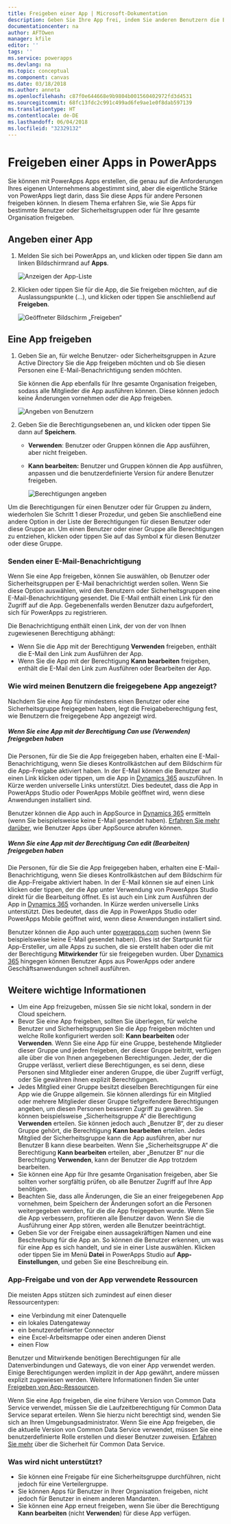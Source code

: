 ```yaml
---
title: Freigeben einer App | Microsoft-Dokumentation
description: Geben Sie Ihre App frei, indem Sie anderen Benutzern die Berechtigung erteilen, die App auszuführen oder zu ändern.
documentationcenter: na
author: AFTOwen
manager: kfile
editor: ''
tags: ''
ms.service: powerapps
ms.devlang: na
ms.topic: conceptual
ms.component: canvas
ms.date: 03/18/2018
ms.author: anneta
ms.openlocfilehash: c87f0e644668e9b9804b001560402972fd3d4531
ms.sourcegitcommit: 68fc13fdc2c991c499ad6fe9ae1e0f8dab597139
ms.translationtype: HT
ms.contentlocale: de-DE
ms.lasthandoff: 06/04/2018
ms.locfileid: "32329132"
---
```

# <a name="share-an-app-in-powerapps"></a>Freigeben einer Apps in PowerApps
Sie können mit PowerApps Apps erstellen, die genau auf die Anforderungen Ihres eigenen Unternehmens abgestimmt sind, aber die eigentliche Stärke von PowerApps liegt darin, dass Sie diese Apps für andere Personen freigeben können. In diesem Thema erfahren Sie, wie Sie Apps für bestimmte Benutzer oder Sicherheitsgruppen oder für Ihre gesamte Organisation freigeben.

## <a name="specify-an-app"></a>Angeben einer App
1. Melden Sie sich bei PowerApps an, und klicken oder tippen Sie dann am linken Bildschirmrand auf **Apps**.

    ![Anzeigen der App-Liste](./media/share-app/file-apps.png)

1. Klicken oder tippen Sie für die App, die Sie freigeben möchten, auf die Auslassungspunkte (...), und klicken oder tippen Sie anschließend auf **Freigeben**.

    ![Geöffneter Bildschirm „Freigeben“](./media/share-app/ellipsis-share.png)

## <a name="share-an-app"></a>Eine App freigeben
1. Geben Sie an, für welche Benutzer- oder Sicherheitsgruppen in Azure Active Directory Sie die App freigeben möchten und ob Sie diesen Personen eine E-Mail-Benachrichtigung senden möchten.

    Sie können die App ebenfalls für Ihre gesamte Organisation freigeben, sodass alle Mitglieder die App ausführen können. Diese können jedoch keine Änderungen vornehmen oder die App freigeben.

    ![Angeben von Benutzern](./media/share-app/share-list.png)

1. Geben Sie die Berechtigungsebenen an, und klicken oder tippen Sie dann auf **Speichern**.

    * **Verwenden**: Benutzer oder Gruppen können die App ausführen, aber nicht freigeben.
    * **Kann bearbeiten:** Benutzer und Gruppen können die App ausführen, anpassen und die benutzerdefinierte Version für andere Benutzer freigeben.

        ![Berechtigungen angeben](./media/share-app/edit-use.png)

Um die Berechtigungen für einen Benutzer oder für Gruppen zu ändern, wiederholen Sie Schritt 1 dieser Prozedur, und geben Sie anschließend eine andere Option in der Liste der Berechtigungen für diesen Benutzer oder diese Gruppe an. Um einen Benutzer oder einer Gruppe alle Berechtigungen zu entziehen, klicken oder tippen Sie auf das Symbol **x** für diesen Benutzer oder diese Gruppe.

### <a name="send-email-notification"></a>Senden einer E-Mail-Benachrichtigung
Wenn Sie eine App freigeben, können Sie auswählen, ob Benutzer oder Sicherheitsgruppen per E-Mail benachrichtigt werden sollen. Wenn Sie diese Option auswählen, wird den Benutzern oder Sicherheitsgruppen eine E-Mail-Benachrichtigung gesendet. Die E-Mail enthält einen Link für den Zugriff auf die App. Gegebenenfalls werden Benutzer dazu aufgefordert, sich für PowerApps zu registrieren.

Die Benachrichtigung enthält einen Link, der von der von Ihnen zugewiesenen Berechtigung abhängt:

- Wenn Sie die App mit der Berechtigung **Verwenden** freigeben, enthält die E-Mail den Link zum Ausführen der App.
- Wenn Sie die App mit der Berechtigung **Kann bearbeiten** freigeben, enthält die E-Mail den Link zum Ausführen oder Bearbeiten der App.

### <a name="how-do-my-users-see-the-app-i-shared"></a>Wie wird meinen Benutzern die freigegebene App angezeigt?
Nachdem Sie eine App für mindestens einen Benutzer oder eine Sicherheitsgruppe freigegeben haben, legt die Freigabeberechtigung fest, wie Benutzern die freigegebene App angezeigt wird.

##### <a name="if-you-shared-an-app-with-can-use-permission"></a>Wenn Sie eine App mit der Berechtigung *Can use* (Verwenden) freigegeben haben
Die Personen, für die Sie die App freigegeben haben, erhalten eine E-Mail-Benachrichtigung, wenn Sie dieses Kontrollkästchen auf dem Bildschirm für die App-Freigabe aktiviert haben. In der E-Mail können die Benutzer auf einen Link klicken oder tippen, um die App in [Dynamics 365](http://home.dynamics.com) auszuführen. In Kürze werden universelle Links unterstützt. Dies bedeutet, dass die App in PowerApps Studio oder PowerApps Mobile geöffnet wird, wenn diese Anwendungen installiert sind.

Benutzer können die App auch in AppSource in [Dynamics 365](http://home.dynamics.com) ermitteln (wenn Sie beispielsweise keine E-Mail gesendet haben). [Erfahren Sie mehr darüber](../../user/app-source.md), wie Benutzer Apps über AppSource abrufen können.

##### <a name="if-you-shared-an-app-with-can-edit-permission"></a>Wenn Sie eine App mit der Berechtigung *Can edit* (Bearbeiten) freigegeben haben
Die Personen, für die Sie die App freigegeben haben, erhalten eine E-Mail-Benachrichtigung, wenn Sie dieses Kontrollkästchen auf dem Bildschirm für die App-Freigabe aktiviert haben. In der E-Mail können sie auf einen Link klicken oder tippen, der die App unter Verwendung von PowerApps Studio direkt für die Bearbeitung öffnet. Es ist auch ein Link zum Ausführen der App in [Dynamics 365](http://home.dynamics.com) vorhanden. In Kürze werden universelle Links unterstützt. Dies bedeutet, dass die App in PowerApps Studio oder PowerApps Mobile geöffnet wird, wenn diese Anwendungen installiert sind.

Benutzer können die App auch unter [powerapps.com](http://web.powerapps.com) suchen (wenn Sie beispielsweise keine E-Mail gesendet haben). Dies ist der Startpunkt für App-Ersteller, um alle Apps zu suchen, die sie erstellt haben oder die mit der Berechtigung **Mitwirkender** für sie freigegeben wurden. Über [Dynamics 365](http://home.dynamics.com) hingegen können Benutzer Apps aus PowerApps oder andere Geschäftsanwendungen schnell ausführen.

## <a name="other-things-to-know"></a>Weitere wichtige Informationen
* Um eine App freizugeben, müssen Sie sie nicht lokal, sondern in der Cloud speichern.
* Bevor Sie eine App freigeben, sollten Sie überlegen, für welche Benutzer und Sicherheitsgruppen Sie die App freigeben möchten und welche Rolle konfiguriert werden soll: **Kann bearbeiten** oder **Verwenden**. Wenn Sie eine App für eine Gruppe, bestehende Mitglieder dieser Gruppe und jeden freigeben, der dieser Gruppe beitritt, verfügen alle über die von Ihnen angegebenen Berechtigungen. Jeder, der die Gruppe verlässt, verliert diese Berechtigungen, es sei denn, diese Personen sind Mitglieder einer anderen Gruppe, die über Zugriff verfügt, oder Sie gewähren ihnen explizit Berechtigungen.
* Jedes Mitglied einer Gruppe besitzt dieselben Berechtigungen für eine App wie die Gruppe allgemein. Sie können allerdings für ein Mitglied oder mehrere Mitglieder dieser Gruppe tiefgreifendere Berechtigungen angeben, um diesen Personen besseren Zugriff zu gewähren. Sie können beispielsweise „Sicherheitsgruppe A“ die Berechtigung **Verwenden** erteilen. Sie können jedoch auch „Benutzer B“, der zu dieser Gruppe gehört, die Berechtigung **Kann bearbeiten** erteilen. Jedes Mitglied der Sicherheitsgruppe kann die App ausführen, aber nur Benutzer B kann diese bearbeiten. Wenn Sie „Sicherheitsgruppe A“ die Berechtigung **Kann bearbeiten** erteilen, aber „Benutzer B“ nur die Berechtigung **Verwenden**, kann der Benutzer die App trotzdem bearbeiten.
* Sie können eine App für Ihre gesamte Organisation freigeben, aber Sie sollten vorher sorgfältig prüfen, ob alle Benutzer Zugriff auf Ihre App benötigen.
* Beachten Sie, dass alle Änderungen, die Sie an einer freigegebenen App vornehmen, beim Speichern der Änderungen sofort an die Personen weitergegeben werden, für die die App freigegeben wurde. Wenn Sie die App verbessern, profitieren alle Benutzer davon. Wenn Sie die Ausführung einer App stören, werden alle Benutzer beeinträchtigt.
* Geben Sie vor der Freigabe einen aussagekräftigen Namen und eine Beschreibung für die App an. So können die Benutzer erkennen, um was für eine App es sich handelt, und sie in einer Liste auswählen. Klicken oder tippen Sie im Menü **Datei** in PowerApps Studio auf **App-Einstellungen**, und geben Sie eine Beschreibung ein.

### <a name="app-sharing-and-the-resources-the-app-uses"></a>App-Freigabe und von der App verwendete Ressourcen
Die meisten Apps stützen sich zumindest auf einen dieser Ressourcentypen:

* eine Verbindung mit einer Datenquelle
* ein lokales Datengateway
* ein benutzerdefinierter Connector
* eine Excel-Arbeitsmappe oder einen anderen Dienst
* einen Flow

Benutzer und Mitwirkende benötigen Berechtigungen für alle Datenverbindungen und Gateways, die von einer App verwendet werden. Einige Berechtigungen werden implizit in der App gewährt, andere müssen explizit zugewiesen werden. Weitere Informationen finden Sie unter [Freigeben von App-Ressourcen](share-app-resources.md).

Wenn Sie eine App freigeben, die eine frühere Version von Common Data Service verwendet, müssen Sie die Laufzeitberechtigung für Common Data Service separat erteilen. Wenn Sie hierzu nicht berechtigt sind, wenden Sie sich an Ihren Umgebungsadministrator. Wenn Sie eine App freigeben, die die aktuelle Version von Common Data Service verwendet, müssen Sie eine benutzerdefinierte Rolle erstellen und dieser Benutzer zuweisen. [Erfahren Sie mehr](../../administrator/database-security.md) über die Sicherheit für Common Data Service.

### <a name="what-isnt-supported"></a>Was wird nicht unterstützt?
* Sie können eine Freigabe für eine Sicherheitsgruppe durchführen, nicht jedoch für eine Verteilergruppe.
* Sie können Apps für Benutzer in Ihrer Organisation freigeben, nicht jedoch für Benutzer in einem anderen Mandanten.
* Sie können eine App erneut freigeben, wenn Sie über die Berechtigung **Kann bearbeiten** (nicht **Verwenden**) für diese App verfügen.

